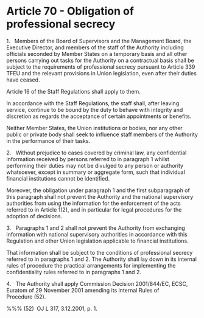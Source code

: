 # Article 70 - Obligation of professional secrecy


1.   Members of the Board of Supervisors and the Management Board, the Executive Director, and members of the staff of the Authority including officials seconded by Member States on a temporary basis and all other persons carrying out tasks for the Authority on a contractual basis shall be subject to the requirements of professional secrecy pursuant to Article 339 TFEU and the relevant provisions in Union legislation, even after their duties have ceased.

Article 16 of the Staff Regulations shall apply to them.

In accordance with the Staff Regulations, the staff shall, after leaving service, continue to be bound by the duty to behave with integrity and discretion as regards the acceptance of certain appointments or benefits.

Neither Member States, the Union institutions or bodies, nor any other public or private body shall seek to influence staff members of the Authority in the performance of their tasks.

2.   Without prejudice to cases covered by criminal law, any confidential information received by persons referred to in paragraph 1 whilst performing their duties may not be divulged to any person or authority whatsoever, except in summary or aggregate form, such that individual financial institutions cannot be identified.

Moreover, the obligation under paragraph 1 and the first subparagraph of this paragraph shall not prevent the Authority and the national supervisory authorities from using the information for the enforcement of the acts referred to in Article 1(2), and in particular for legal procedures for the adoption of decisions.

3.   Paragraphs 1 and 2 shall not prevent the Authority from exchanging information with national supervisory authorities in accordance with this Regulation and other Union legislation applicable to financial institutions.

That information shall be subject to the conditions of professional secrecy referred to in paragraphs 1 and 2. The Authority shall lay down in its internal rules of procedure the practical arrangements for implementing the confidentiality rules referred to in paragraphs 1 and 2.

4.   The Authority shall apply Commission Decision 2001/844/EC, ECSC, Euratom of 29 November 2001 amending its internal Rules of Procedure (52).

%%% (52)  OJ L 317, 3.12.2001, p. 1.
